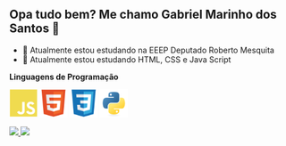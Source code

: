 ## Opa tudo bem? Me chamo Gabriel Marinho dos Santos 👋



- 🔭 Atualmente estou estudando na EEEP Deputado Roberto Mesquita  
- 🌱 Atualmente estou estudando HTML, CSS e Java Script

**Linguagens de Programação**
<div style="display: inline_block">
  <img align="center" alt="Rafa-Js" height="50" width="50" src="https://raw.githubusercontent.com/devicons/devicon/master/icons/javascript/javascript-plain.svg">
  <img align="center" alt="Rafa-HTML" height="50" width="50" src="https://raw.githubusercontent.com/devicons/devicon/master/icons/html5/html5-original.svg">
  <img align="center" alt="Rafa-CSS" height="50" width="50" src="https://raw.githubusercontent.com/devicons/devicon/master/icons/css3/css3-original.svg">
  <img align="center" alt="Rafa-Python" height="50" width="50" src="https://raw.githubusercontent.com/devicons/devicon/master/icons/python/python-original.svg">

</div>

<br>

<div>
<a href="https://github.com/gMarinhum085">
<img loading="lazy" height="180em" src="https://github-readme-stats.vercel.app/api/top-langs/?username=gMarinhum085&layout=compact&langs_count=7&theme=dracula"/>
<img loading="lazy" height="180em" src="https://github-readme-stats.vercel.app/api?username=gMarinhum085&show_icons=true&theme=dracula&include_all_commits=true&count_private=true"/>
</div>


